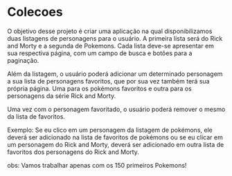 # Colecoes

O objetivo desse projeto é criar uma aplicação na qual disponibilizamos duas listagens de personagens para o usuário. A primeira lista será do Rick and Morty e a segunda de Pokemons. Cada lista deve-se apresentar em sua respectiva página, com um campo de busca e botões para a paginação.

Além da listagem, o usuário  poderá adicionar um determinado personagem a sua lista de personagens favoritos, que por sua vez também terá sua própria página. Uma para os pokémons favoritos e outra para os personagens da série Rick and Morty.

Uma vez com o personagem favoritado, o usuário poderá remover o mesmo da lista de favoritos.

Exemplo: Se eu clico em um personagem da listagem de  pokémons, ele deverá ser adicionado na lista de favoritos de pokémons ou se eu clicar em um personagem do Rick and Morty, deverá ser adicionado em outra lista de favoritos dos personagens do Rick and Morty.

obs: Vamos trabalhar apenas com os 150 primeiros Pokemons!
